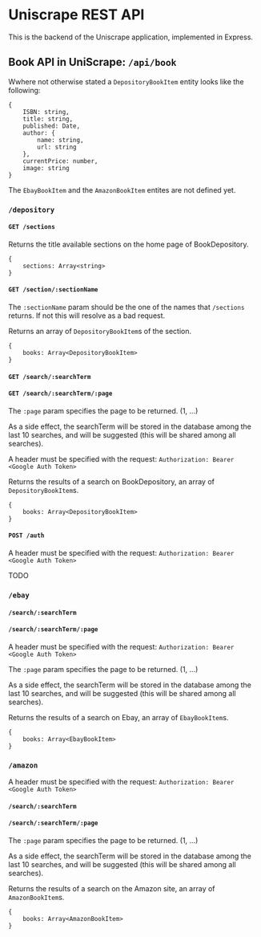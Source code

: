 # Uniscrape REST API

This is the backend of the Uniscrape application, implemented in Express.

## Book API in UniScrape: `/api/book`

Wwhere not otherwise stated a `DepositoryBookItem` entity looks like the following:

```
{
    ISBN: string,
    title: string,
    published: Date,
    author: {
        name: string,
        url: string
    },
    currentPrice: number,
    image: string
}
```

The `EbayBookItem` and the `AmazonBookItem` entites are not defined yet.

### `/depository`

#### `GET /sections`
Returns the title available sections on the home page of BookDepository.


```
{
    sections: Array<string>
}
```

#### `GET /section/:sectionName`

The `:sectionName` param should be the one of the names that `/sections` returns. If not this will resolve as a bad request.

Returns an array of `DepositoryBookItem`s of the section.

```
{
    books: Array<DepositoryBookItem>
}
```

#### `GET /search/:searchTerm`
#### `GET /search/:searchTerm/:page`

The `:page` param specifies the page to be returned. (1, ...)

As a side effect, the searchTerm will be stored in the database among the last 10 searches, and will be suggested (this will be shared among all searches).

A header must be specified with the request: `Authorization: Bearer <Google Auth Token>`

Returns the results of a search on BookDepository, an array of `DepositoryBookItem`s.

```
{
    books: Array<DepositoryBookItem>
}
```

#### `POST /auth`

A header must be specified with the request: `Authorization: Bearer <Google Auth Token>`

TODO

### `/ebay`

#### `/search/:searchTerm`
#### `/search/:searchTerm/:page`

A header must be specified with the request: `Authorization: Bearer <Google Auth Token>`

The `:page` param specifies the page to be returned. (1, ...)

As a side effect, the searchTerm will be stored in the database among the last 10 searches, and will be suggested (this will be shared among all searches).

Returns the results of a search on Ebay, an array of `EbayBookItem`s.

```
{
    books: Array<EbayBookItem>
}
```

### `/amazon`

A header must be specified with the request: `Authorization: Bearer <Google Auth Token>`

#### `/search/:searchTerm`
#### `/search/:searchTerm/:page`

The `:page` param specifies the page to be returned. (1, ...)

As a side effect, the searchTerm will be stored in the database among the last 10 searches, and will be suggested (this will be shared among all searches).

Returns the results of a search on the Amazon site, an array of `AmazonBookItem`s.

```
{
    books: Array<AmazonBookItem>
}
```
